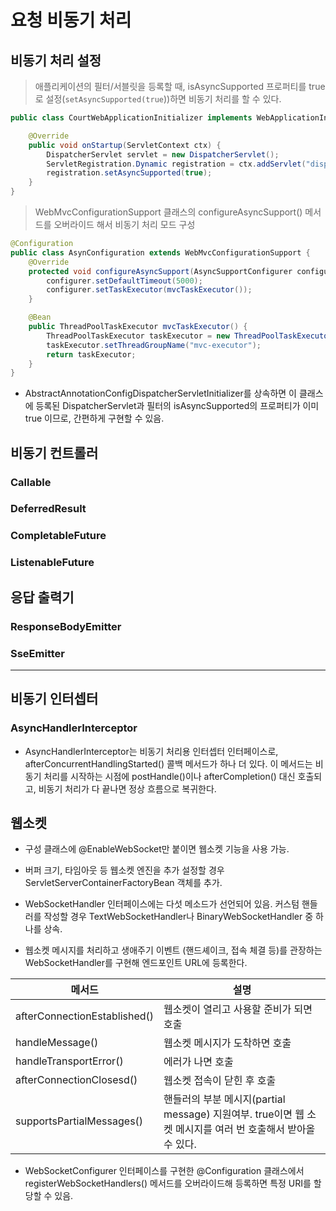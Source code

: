 # 요청 비동기 처리

## 비동기 처리 설정

> 애플리케이션의 필터/서블릿을 등록할 때, isAsyncSupported 프로퍼티를 true로 설정(`setAsyncSupported(true`))하면 비동기 처리를 할 수 있다.

```java
public class CourtWebApplicationInitializer implements WebApplicationInitializer {

    @Override
    public void onStartup(ServletContext ctx) {
        DispatcherServlet servlet = new DispatcherServlet();
        ServletRegistration.Dynamic registration = ctx.addServlet("dispatcher", servlet);
        registration.setAsyncSupported(true);
    }
}
```

>  WebMvcConfigurationSupport 클래스의 configureAsyncSupport() 메서드를 오버라이드 해서 비동기 처리 모드 구성

```java
@Configuration
public class AsynConfiguration extends WebMvcConfigurationSupport {
    @Override
    protected void configureAsyncSupport(AsyncSupportConfigurer configurer) {
        configurer.setDefaultTimeout(5000);
        configurer.setTaskExecutor(mvcTaskExecutor());
    }

    @Bean
    public ThreadPoolTaskExecutor mvcTaskExecutor() {
        ThreadPoolTaskExecutor taskExecutor = new ThreadPoolTaskExecutor();
        taskExecutor.setThreadGroupName("mvc-executor");
        return taskExecutor;
    }
}
```

* AbstractAnnotationConfigDispatcherServletInitializer를 상속하면 이 클래스에 등록된 DispatcherServlet과 필터의 isAsyncSupported의 프로퍼티가 이미 true 이므로, 간편하게 구현할 수 있음.

## 비동기 컨트롤러

### Callable

### DeferredResult

### CompletableFuture

### ListenableFuture

## 응답 출력기

### ResponseBodyEmitter

### SseEmitter

---

## 비동기 인터셉터

### AsyncHandlerInterceptor
* AsyncHandlerInterceptor는 비동기 처리용 인터셉터 인터페이스로, afterConcurrentHandlingStarted() 콜백 메서드가 하나 더 있다. 이 메서드는 비동기 처리를 시작하는 시점에 postHandle()이나 afterCompletion() 대신 호출되고, 비동기 처리가 다 끝나면 정상 흐름으로 복귀한다.

## 웹소켓

* 구성 클래스에 @EnableWebSocket만 붙이면 웹소켓 기능을 사용 가능.
* 버퍼 크기, 타임아웃 등 웹소켓 엔진을 추가 설정할 경우 ServletServerContainerFactoryBean 객체를 추가.

* WebSocketHandler 인터페이스에는 다섯 메소드가 선언되어 있음. 커스텀 핸들러를 작성할 경우 TextWebSocketHandler나 BinaryWebSocketHandler 중 하나를 상속.
* 웹소켓 메시지를 처리하고 생애주기 이벤트 (핸드셰이크, 접속 체결 등)를 관장하는 WebSocketHandler를 구현해 엔드포인트 URL에 등록한다.

|메서드|설명|
|--|--|
|afterConnectionEstablished()|웹소켓이 열리고 사용할 준비가 되면 호출|
|handleMessage()|웹소켓 메시지가 도착하면 호출|
|handleTransportError()|에러가 나면 호출|
|afterConnectionClosesd()|웹소켓 접속이 닫힌 후 호출|
|supportsPartialMessages()|핸들러의 부분 메시지(partial message) 지원여부. true이면 웹 소켓 메시지를 여러 번 호출해서 받아올 수 있다.|

* WebSocketConfigurer 인터페이스를 구현한 @Configuration 클래스에서 registerWebSocketHandlers() 메서드를 오버라이드해 등록하면 특정 URI를 할당할 수 있음.
